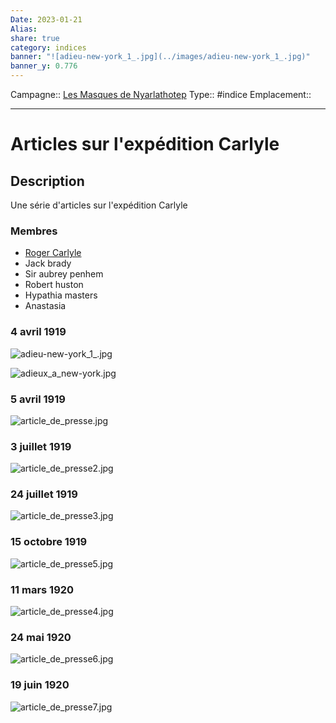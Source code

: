```yaml
---
Date: 2023-01-21
Alias:
share: true
category: indices
banner: "![adieu-new-york_1_.jpg](../images/adieu-new-york_1_.jpg)"
banner_y: 0.776
---
```

Campagne:: [Les Masques de Nyarlathotep](../Les%20Masques%20de%20Nyarlathotep.md)
Type:: #indice
Emplacement:: 

***
# Articles sur l'expédition Carlyle

## Description

Une série d'articles sur l'expédition Carlyle

### Membres

- [Roger Carlyle](../../Roger%20Carlyle.md)
- Jack brady
- Sir aubrey penhem
- Robert huston
- Hypathia masters
- Anastasia 

### 4 avril 1919

![adieu-new-york_1_.jpg](../images/adieu-new-york_1_.jpg)

![adieux_a_new-york.jpg](../images/adieux_a_new-york.jpg)

### 5 avril 1919

![article_de_presse.jpg](../images/article_de_presse.jpg)

### 3 juillet 1919

![article_de_presse2.jpg](../images/article_de_presse2.jpg)

### 24 juillet 1919

![article_de_presse3.jpg](../images/article_de_presse3.jpg)

### 15 octobre 1919

![article_de_presse5.jpg](../images/article_de_presse5.jpg)

### 11 mars 1920

![article_de_presse4.jpg](../images/article_de_presse4.jpg)

### 24 mai 1920

![article_de_presse6.jpg](../images/article_de_presse6.jpg)

### 19 juin 1920

![article_de_presse7.jpg](../images/article_de_presse7.jpg)

